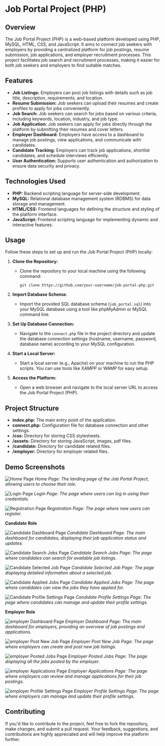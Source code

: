 
# Job Portal Project (PHP)

## Overview

The Job Portal Project (PHP) is a web-based platform developed using PHP, MySQL, HTML, CSS, and JavaScript. It aims to connect job seekers with employers by providing a centralized platform for job postings, resume submission, job applications, and employer recruitment processes. This project facilitates job search and recruitment processes, making it easier for both job seekers and employers to find suitable matches.

## Features

- **Job Listings:** Employers can post job listings with details such as job title, description, requirements, and location.
- **Resume Submission:** Job seekers can upload their resumes and create profiles to apply for jobs conveniently.
- **Job Search:** Job seekers can search for jobs based on various criteria, including keywords, location, industry, and job type.
- **Job Application:** Job seekers can apply for jobs directly through the platform by submitting their resumes and cover letters.
- **Employer Dashboard:** Employers have access to a dashboard to manage job postings, view applications, and communicate with candidates.
- **Candidate Tracking:** Employers can track job applications, shortlist candidates, and schedule interviews efficiently.
- **User Authentication:** Supports user authentication and authorization to ensure data security and privacy.

## Technologies Used

- **PHP:** Backend scripting language for server-side development.
- **MySQL:** Relational database management system (RDBMS) for data storage and management.
- **HTML/CSS:** Frontend languages for defining the structure and styling of the platform interface.
- **JavaScript:** Frontend scripting language for implementing dynamic and interactive features.

## Usage

Follow these steps to set up and run the Job Portal Project (PHP) locally:

1. **Clone the Repository:**
   - Clone the repository to your local machine using the following command:
     ```
     git clone https://github.com/your-username/job-portal-php.git
     ```

2. **Import Database Schema:**
   - Import the provided SQL database schema (`job_portal.sql`) into your MySQL database using a tool like phpMyAdmin or MySQL command line.

3. **Set Up Database Connection:**
   - Navigate to the `connect.php` file in the project directory and update the database connection settings (hostname, username, password, database name) according to your MySQL configuration.

4. **Start a Local Server:**
   - Start a local server (e.g., Apache) on your machine to run the PHP scripts. You can use tools like XAMPP or WAMP for easy setup.

5. **Access the Platform:**
   - Open a web browser and navigate to the local server URL to access the Job Portal Project (PHP).

## Project Structure

- **index.php:** The main entry point of the application.
- **connect.php:** Configuration file for database connection and other settings.
- **/css:** Directory for storing CSS stylesheets.
- **/assets:** Directory for storing JavaScript, images, pdf files.
- **/candidate:** Directory for candidate related files.
- **/employer:** Directory for employer related files.

## Demo Screenshots


![Home Page](demo/Home.png)
*Home Page: The landing page of the Job Portal Project, allowing users to choose their role.*

![Login Page](demo/LoginPage.png)
*Login Page: The page where users can log in using their credentials.*

![Registration Page](demo/RegistrationPage.png)
*Registration Page: The page where new users can register.*

**Candidate Role**

![Candidate Dashboard Page](demo/candidate/dashboard.png)
*Candidate Dashboard Page: The main dashboard for candidates, displaying their job application status and updates.*

![Candidate Search Jobs Page](demo/candidate/search_jobs.png)
*Candidate Search Jobs Page: The page where candidates can search for available job listings.*

![Candidate Selected Job Page](demo/candidate/selected_job.png)
*Candidate Selected Job Page: The page displaying detailed information about a selected job.*

![Candidate Applied Jobs Page](demo/candidate/applied_jobs.png)
*Candidate Applied Jobs Page: The page where candidates can view the jobs they have applied for.*

![Candidate Profile Settings Page](demo/candidate/profile_settings.png)
*Candidate Profile Settings Page: The page where candidates can manage and update their profile settings.*

**Employer Role**

![employer Dashboard Page](demo/employer/dashboard.png)
*Employer Dashboard Page: The main dashboard for employers, providing an overview of job postings and applications.*

![employer Post New Job Page](demo/employer/post_new_job.png)
*Employer Post New Job Page: The page where employers can create and post new job listings.*

![employer Posted Jobs Page](demo/employer/my_jobs.png)
*Employer Posted Jobs Page: The page displaying all the jobs posted by the employer.*

![employer Applications Page](demo/employer/applications.png)
*Employer Applications Page: The page where employers can review and manage applications for their job postings.*

![employer Profile Settings Page](demo/employer/profile_settings.png)
*Employer Profile Settings Page: The page where employers can manage and update their profile settings.*



## Contributing

If you'd like to contribute to the project, feel free to fork the repository, make changes, and submit a pull request. Your feedback, suggestions, and contributions are highly appreciated and will help improve the platform further.
